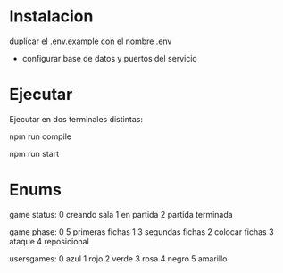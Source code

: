 # Instalacion
duplicar el .env.example con el nombre .env
- configurar base de datos y puertos del servicio

# Ejecutar

Ejecutar en dos terminales distintas:

npm run compile

npm run start


# Enums
game status:
0 creando sala
1 en partida
2 partida terminada

game phase:
0 5 primeras fichas
1 3 segundas fichas
2 colocar fichas
3 ataque
4 reposicional

usersgames:
0 azul
1 rojo
2 verde
3 rosa
4 negro
5 amarillo
